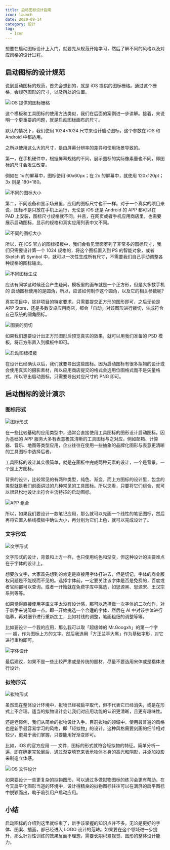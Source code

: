 ```yaml
---
title: 启动图标设计指南
icon: launch
date: 2020-09-14
category: 设计
tag:
  - Icon
---
```


想要在启动图标设计上入门，就要先从规范开始学习，然后了解不同的风格以及对应风格的设计过程。

## 启动图标的设计规范

说到启动图标的规范，首先会想到的，就是 iOS 提供的图标栅格。通过这个栅格，会规范图形的尺寸，以及所处的位置。

![iOS 提供的图标栅格](./assets/ios-grid.jpg)

这个模板和工具图标的使用方法类似，我们在后面的案例进一步讲解。接着，来说明一个更重要的问题，就是启动图标画布的尺寸。

默认的情况下，我们使用 1024×1024 尺寸来设计启动图标，这个参数在 iOS 和 Android 中都适用。

之所以使用这么大的尺寸，是由屏幕分辨率的差异和使用场景导致的。

第一，在手机硬件中，根据屏幕规格的不同，展示图标的实际像素量也不同，即图标的尺寸会发生改变。

例如在 1x 的屏幕中，图标使用 60x60px；在 2x 的屏幕中，就使用 120x120pt；3x 则是 180×180。

![不同的图标大小](./assets/app-size.jpg)

第二，不同设备和显示场景里，应用的图标尺寸也不一样。对于一个真实的项目来说，图标不是只放在手机上运行，无论是 iOS 还是 Android 的 APP 都可以在 PAD 上安装，图标尺寸规格就不同。并且，在网页或者手机应用商店里，也需要展示启动图标，显示的规格和真实应用列表中又不同。

![不同的图标大小](./assets/app-size2.jpg)

所以，在 iOS 官方的图标模板中，我们会看见里面罗列了非常多的图标尺寸，我们只需要设计第一个 1024 规格的，将这个图标置入到 PS 的智能对象，或者 Sketch 的 Symbol 中，就可以一次性生成所有尺寸，不需要我们自己手动调整各种规格的图标输出。

![不同图标生成](./assets/app-generate.jpg)

应该有同学这时候还会产生疑问，模板里的画布就是一个正方形，但是大多数手机的 启动图标使用的是圆角，所以，应该如何制作这个圆角，以及它的相关参数呢?

真实项目中，除非项目的特定要求，只需要提交正方形的图形即可，之后无论是 APP Store，还是多数安卓应用商店，都会「自动」对该图形进行裁切，生成符合自己系统的圆角图标。

![图表的剪切](./assets/app-cut.jpg)

如果我们想要设计出正方形图形后预览真实的效果，就可以用我们准备的 PSD 模板，将正方形置入到模板中即可。

![启动图标模板](./assets/app-template.jpg)

在设计已经确认以后，我们就要导出这些图标。因为启动图标有很多拟物的设计或会使用真实的摄影素材，所以应用商店提交的格式会选用位图格式而不是矢量格式，所以导出启动图标，只需要导出对应尺寸的 PNG 即可。

## 启动图标的设计演示

### 图标形式

![图标形式](./assets/app-icon2.jpg)

在一些比较基础的应用类型中，通常会直接使用工具图标的图形设计启动图标。因为基础的 APP 服务大多有表意极其清晰的工具图标与之对应，例如邮箱、计算器、音乐、地图等类型应用，企业往往在使用一些抽象的品牌化图形与表意更清晰的工具图标中选择后者。

工具图标的设计其实很简单，就是在画板中完成两种元素的设计，一个是背景，一个是上方图标。

背景的设计，比较常见的有两种类型，纯色、渐变。而上方图标的设计里，包含的类型就是我们前面讲过的几种常见的工具图标。所以您看，只要将它们组合，就可以很轻松地设计出符合主流特征的启动图标。

![APP 组合](./assets/app-combine.jpg)

所以，如果我们要设计一款笔记应用，那么就可以先画一个线性的笔记图标，然后再将它置入格线模板中确认大小，再分别为它们上色，就可以完成设计了。

### 文字形式

![文字形式](./assets/app-text2.jpg)

文字形式的设计，背景和上方一样，也只使用纯色和渐变，但这种设计的主要难点在于字体的设计上。

想要放文字，大家首先想到的肯定是直接用字体打进去，但是切记，字体的商业版权问题是不能视而不见的。选择字体前，一定要关注该字体是否是免费的，百度或者官网都可以查询。或者一开始就在免费字库中挑选，如思源黑、思源宋、王汉宗系列等等。

如果觉得直接使用字库文字太没有设计感，那可以选择做一次字体的二次创作，对于新手来说简单一点。即一开始挑选一个合适的字体，然后在 AI 中对该字体进行临摹，再对细节进行重新加工，比如衬线的调整，笔画粗细的调整等等。

比如要设计一个我的应用，那么我可以取「超级帅的 Mr.Googxh」的第一个字 ── 超，作为图标上方的文字。然后我选用「方正兰亭大黑」作为基础字形，对它进行重构即可。

![字体设计](./assets/font-design.jpg)

最后建议，如果不是一些比较严肃或是传统的题材，尽量不要选用宋体或是楷体进行设计。

### 拟物形式

![拟物形式](./assets/app-tool.jpg)

虽然现在整体设计环境中，拟物已经被扁平取代，但不代表它已经消失，或是在形式上不合理。适当的拟物设计会让我们对应用功能的认识更清晰，且更有趣味性。

还是老惯例，我们从简单的拟物设计入手。目前拟物的领域中，使用最普遍的风格也是新手最容易学习的风格，即「轻拟物」的设计。这种风格需要刻画的细节相对较少，更易于我们掌握，只要能用好渐变即可。

比如，iOS 的官方应用 ── 文件，图标的形式就符合轻拟物的特征。简单分析一遍，即在确定完轮廓后，通过渐变填充来表示物体本身的高光和阴影，并添加投影来制造立体感。

![iOS 文件设计](./assets/app-tool-design.jpg)

如果要设计一些更复杂的拟物图形，可以通过多做拟物图标的练习会更有帮助。在今天扁平化图形当道的环境中，设计得精良的拟物图标往往可以在满屏的扁平图标中脱颖而出，助于吸引用户启动应用。

## 小结

启动图标的介绍到这里就结束了，新手该掌握的知识点并不多。无论是更好的字体、图案、插画，都已经进入 LOGO 设计的范畴。如果要在这个领域进一步提升，那么针对性训练的效果反而不理想，需要长期积累视觉、图形的整体设计能力。
